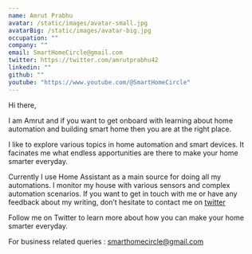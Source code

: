 ```yaml
---
name: Amrut Prabhu
avatar: /static/images/avatar-small.jpg
avatarBig: /static/images/avatar-big.jpg
occupation: ""
company: ""
email: SmartHomeCircle@gmail.com
twitter: https://twitter.com/amrutprabhu42
linkedin: ""
github: ""
youtube: "https://www.youtube.com/@SmartHomeCircle"
---
```


Hi there,

I am Amrut and if you want to get onboard with learning about home automation and building smart home then you are at the right place.

I like to explore various topics in home automation and smart devices. It facinates me what endless apportunities are there to make your home smarter everyday.

Currently I use Home Assistant as a main source for doing all my automations. I monitor my house with various sensors and complex automation scenarios. 
If you want to get in touch with me or have any feedback about my writing, don’t hesitate to contact me on [twitter](https://twitter.com/amrutprabhu42)

Follow me on Twitter to learn more about how you can make your home smarter everyday. 

For business related queries : <a href="mailto:smarthomecircle@gmail.com">smarthomecircle@gmail.com</a>
